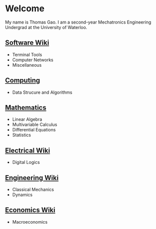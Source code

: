 # Welcome

My name is Thomas Gao. I am a second-year Mechatronics Engineering Undergrad at the University of Waterloo.

## [Software Wiki](//content/software)

- Terminal Tools
- Computer Networks
- Miscellaneous

## [Computing](//content/computing)

- Data Strucure and Algorithms

## [Mathematics](//content/math)

- Linear Algebra
- Multivariable Calculus
- Differential Equations
- Statistics

## [Electrical Wiki](//content/electrical)

- Digital Logics

## [Engineering Wiki](//content/eng)

- Classical Mechanics
- Dynamics

## [Economics Wiki](//content/econ)

- Macroeconomics
